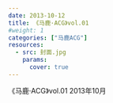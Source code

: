 ```yaml
---
date: 2013-10-12
title: 《马鹿·ACG》vol.01
#weight: 1
categories: ["马鹿ACG"]
resources:
  - src: 封面.jpg
    params:
      cover: true
---
```


《马鹿·ACG》vol.01 2013年10月